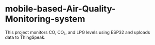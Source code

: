 # mobile-based-Air-Quality-Monitoring-system
This project monitors CO, CO₂, and LPG levels using ESP32 and uploads data to ThingSpeak.
